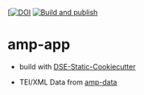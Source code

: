 [[![DOI](https://zenodo.org/badge/DOI/10.5281/zenodo.7781440.svg)](https://doi.org/10.5281/zenodo.7781440)
[![Build and publish](https://github.com/Auden-Musulin-Papers/amp-app/actions/workflows/build.yml/badge.svg)](https://github.com/Auden-Musulin-Papers/amp-app/actions/workflows/build.yml)

# amp-app

- build with [DSE-Static-Cookiecutter](https://github.com/acdh-ch/dse-static-cookiecutter)

- TEI/XML Data from [amp-data](https://github.com/Auden-Musulin-Papers/amp-data)
